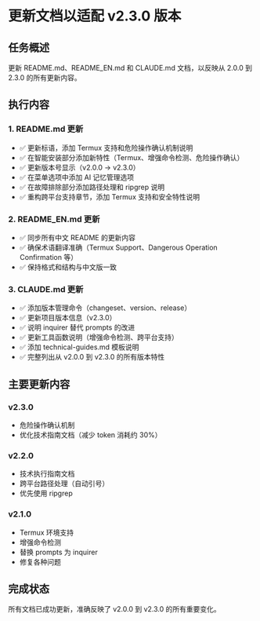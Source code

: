 # 更新文档以适配 v2.3.0 版本

## 任务概述
更新 README.md、README_EN.md 和 CLAUDE.md 文档，以反映从 2.0.0 到 2.3.0 的所有更新内容。

## 执行内容

### 1. README.md 更新
- ✅ 更新标语，添加 Termux 支持和危险操作确认机制说明
- ✅ 在智能安装部分添加新特性（Termux、增强命令检测、危险操作确认）
- ✅ 更新版本号显示（v2.0.0 → v2.3.0）
- ✅ 在菜单选项中添加 AI 记忆管理选项
- ✅ 在故障排除部分添加路径处理和 ripgrep 说明
- ✅ 重构跨平台支持章节，添加 Termux 支持和安全特性说明

### 2. README_EN.md 更新
- ✅ 同步所有中文 README 的更新内容
- ✅ 确保术语翻译准确（Termux Support、Dangerous Operation Confirmation 等）
- ✅ 保持格式和结构与中文版一致

### 3. CLAUDE.md 更新
- ✅ 添加版本管理命令（changeset、version、release）
- ✅ 更新项目版本信息（v2.3.0）
- ✅ 说明 inquirer 替代 prompts 的改进
- ✅ 更新工具函数说明（增强命令检测、跨平台支持）
- ✅ 添加 technical-guides.md 模板说明
- ✅ 完整列出从 v2.0.0 到 v2.3.0 的所有版本特性

## 主要更新内容

### v2.3.0
- 危险操作确认机制
- 优化技术指南文档（减少 token 消耗约 30%）

### v2.2.0
- 技术执行指南文档
- 跨平台路径处理（自动引号）
- 优先使用 ripgrep

### v2.1.0
- Termux 环境支持
- 增强命令检测
- 替换 prompts 为 inquirer
- 修复各种问题

## 完成状态
所有文档已成功更新，准确反映了 v2.0.0 到 v2.3.0 的所有重要变化。